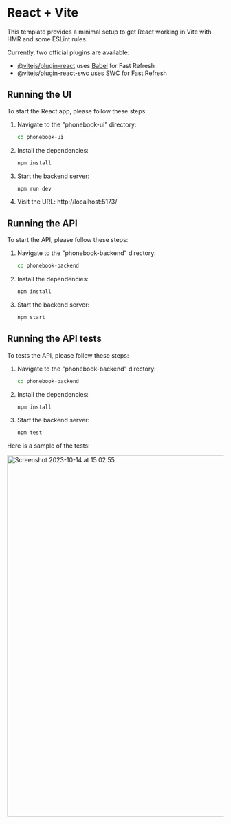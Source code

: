 # React + Vite

This template provides a minimal setup to get React working in Vite with HMR and some ESLint rules.

Currently, two official plugins are available:

- [@vitejs/plugin-react](https://github.com/vitejs/vite-plugin-react/blob/main/packages/plugin-react/README.md) uses [Babel](https://babeljs.io/) for Fast Refresh
- [@vitejs/plugin-react-swc](https://github.com/vitejs/vite-plugin-react-swc) uses [SWC](https://swc.rs/) for Fast Refresh

## Running the UI

To start the React app, please follow these steps:

1. Navigate to the "phonebook-ui" directory:
   ```bash
   cd phonebook-ui

2. Install the dependencies: 
   ```bash
   npm install

3. Start the backend server: 
   ```bash
   npm run dev

4. Visit the URL: http://localhost:5173/


## Running the API

To start the API, please follow these steps:

1. Navigate to the "phonebook-backend" directory:
   ```bash
   cd phonebook-backend

2. Install the dependencies: 
   ```bash
   npm install

3. Start the backend server:
   ```bash
   npm start


## Running the API tests

To tests the API, please follow these steps:

1. Navigate to the "phonebook-backend" directory:
   ```bash
   cd phonebook-backend

2. Install the dependencies: 
   ```bash
   npm install

3. Start the backend server:
   ```bash
   npm test
   
Here is a sample of the tests:

<img width="841" alt="Screenshot 2023-10-14 at 15 02 55" src="https://github.com/caballeroluis/fullstackopen/assets/111797757/503f6e81-f910-43c7-ad74-fd076b723464">
